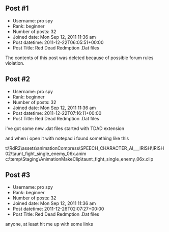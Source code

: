 ## Post #1
- Username: pro spy
- Rank: beginner
- Number of posts: 32
- Joined date: Mon Sep 12, 2011 11:36 am
- Post datetime: 2011-12-22T06:05:51+00:00
- Post Title: Red Dead Redmption .Dat files

The contents of this post was deleted because of possible forum rules violation.
## Post #2
- Username: pro spy
- Rank: beginner
- Number of posts: 32
- Joined date: Mon Sep 12, 2011 11:36 am
- Post datetime: 2011-12-22T07:16:11+00:00
- Post Title: Red Dead Redmption .Dat files

i've got some new .dat files started with TDAD extension 

and when i open it with notepad i found something like this

t:\RdR2\assets\animationCompress\SPEECH_CHARACTER_AI___IRISH\IRISH02\taunt_fight_single_enemy_06x.anim  c:\temp\Staging\AnimationMakeClip\taunt_fight_single_enemy_06x.clip
## Post #3
- Username: pro spy
- Rank: beginner
- Number of posts: 32
- Joined date: Mon Sep 12, 2011 11:36 am
- Post datetime: 2011-12-26T02:07:27+00:00
- Post Title: Red Dead Redmption .Dat files

anyone, at least hit me up with some links
